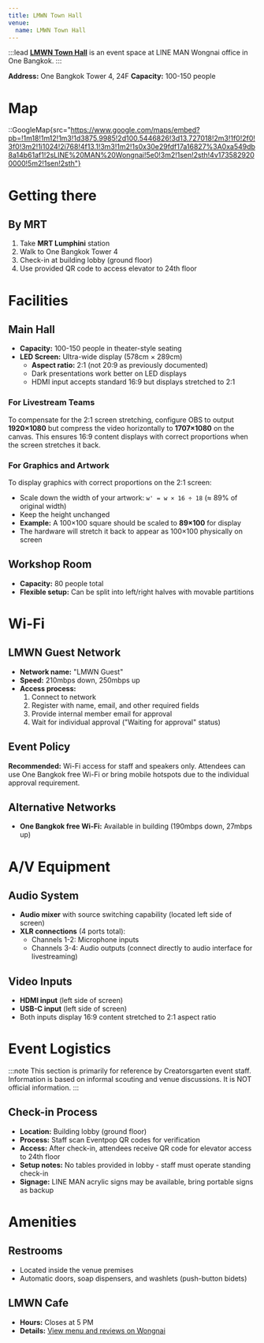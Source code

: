 ```yaml
---
title: LMWN Town Hall
venue:
  name: LMWN Town Hall
---
```


:::lead
[**LMWN Town Hall**](https://www.google.com/maps/place/LINE+MAN+Wongnai/@13.727018,100.5446826,17z/data=!3m1!4b1!4m6!3m5!1s0x30e29fdf17a16827:0xa549db8a14b61af1!8m2!3d13.727018!4d100.5472575!16s%2Fg%2F11tf5fvy9f) is an event space at LINE MAN Wongnai office in One Bangkok.
:::

**Address:** One Bangkok Tower 4, 24F
**Capacity:** 100-150 people

# Map

::GoogleMap{src="https://www.google.com/maps/embed?pb=!1m18!1m12!1m3!1d3875.9985!2d100.5446826!3d13.727018!2m3!1f0!2f0!3f0!3m2!1i1024!2i768!4f13.1!3m3!1m2!1s0x30e29fdf17a16827%3A0xa549db8a14b61af1!2sLINE%20MAN%20Wongnai!5e0!3m2!1sen!2sth!4v1735829200000!5m2!1sen!2sth"}

# Getting there

## By MRT

1. Take **MRT Lumphini** station
2. Walk to One Bangkok Tower 4
3. Check-in at building lobby (ground floor)
4. Use provided QR code to access elevator to 24th floor

# Facilities

## Main Hall

- **Capacity:** 100-150 people in theater-style seating
- **LED Screen:** Ultra-wide display (578cm × 289cm)
  - **Aspect ratio:** 2:1 (not 20:9 as previously documented)
  - Dark presentations work better on LED displays
  - HDMI input accepts standard 16:9 but displays stretched to 2:1

### For Livestream Teams

To compensate for the 2:1 screen stretching, configure OBS to output **1920×1080** but compress the video horizontally to **1707×1080** on the canvas. This ensures 16:9 content displays with correct proportions when the screen stretches it back.

### For Graphics and Artwork

To display graphics with correct proportions on the 2:1 screen:

- Scale down the width of your artwork: `w' = w × 16 ÷ 18` (≈ 89% of original width)
- Keep the height unchanged
- **Example:** A 100×100 square should be scaled to **89×100** for display
- The hardware will stretch it back to appear as 100×100 physically on screen

## Workshop Room

- **Capacity:** 80 people total
- **Flexible setup:** Can be split into left/right halves with movable partitions

# Wi-Fi

## LMWN Guest Network

- **Network name:** "LMWN Guest"
- **Speed:** 210mbps down, 250mbps up
- **Access process:**
  1. Connect to network
  2. Register with name, email, and other required fields
  3. Provide internal member email for approval
  4. Wait for individual approval ("Waiting for approval" status)

## Event Policy

**Recommended:** Wi-Fi access for staff and speakers only. Attendees can use One Bangkok free Wi-Fi or bring mobile hotspots due to the individual approval requirement.

## Alternative Networks

- **One Bangkok free Wi-Fi:** Available in building (190mbps down, 27mbps up)

# A/V Equipment

## Audio System

- **Audio mixer** with source switching capability (located left side of screen)
- **XLR connections** (4 ports total):
  - Channels 1-2: Microphone inputs
  - Channels 3-4: Audio outputs (connect directly to audio interface for livestreaming)

## Video Inputs

- **HDMI input** (left side of screen)
- **USB-C input** (left side of screen)
- Both inputs display 16:9 content stretched to 2:1 aspect ratio

# Event Logistics

:::note
This section is primarily for reference by Creatorsgarten event staff. Information is based on informal scouting and venue discussions. It is NOT official information.
:::

## Check-in Process

- **Location:** Building lobby (ground floor)
- **Process:** Staff scan Eventpop QR codes for verification
- **Access:** After check-in, attendees receive QR code for elevator access to 24th floor
- **Setup notes:** No tables provided in lobby - staff must operate standing check-in
- **Signage:** LINE MAN acrylic signs may be available, bring portable signs as backup

# Amenities

## Restrooms

- Located inside the venue premises
- Automatic doors, soap dispensers, and washlets (push-button bidets)

## LMWN Cafe

- **Hours:** Closes at 5 PM
- **Details:** [View menu and reviews on Wongnai](https://www.wongnai.com/restaurants/2909707ea-lmwn-cafe-%E0%B8%A7%E0%B8%B1%E0%B8%99-%E0%B9%81%E0%B8%9A%E0%B8%87%E0%B8%84%E0%B9%87%E0%B8%AD%E0%B8%81-one-bangkok)
